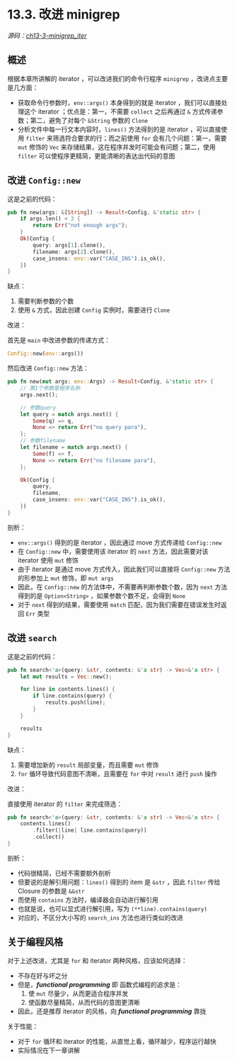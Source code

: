 # 13.3. 改进 minigrep

*源码：[ch13-3-minigrep_iter](https://gitee.com/lindorof/Rust_The_Book/tree/master/ch13-3-minigrep_iter)*

## 概述

根据本章所讲解的 iterator ，可以改进我们的命令行程序 `minigrep` ，改进点主要是几方面：

- 获取命令行参数时，`env::args()` 本身得到的就是 iterator ，我们可以直接处理这个 iterator ；优点是：第一，不需要 `collect` 之后再通过 `&` 方式传递参数；第二，避免了对每个 `&String` 参数的 `Clone`
- 分析文件中每一行文本内容时，`lines()` 方法得到的是 iterator ，可以直接使用 `filter` 来筛选符合要求的行；而之前使用 `for` 会有几个问题：第一，需要 `mut` 修饰的 `Vec` 来存储结果，这在程序并发时可能会有问题；第二，使用 `filter` 可以使程序更精简，更能清晰的表达出代码的意图

## 改进 `Config::new`

这是之前的代码：

```rust
pub fn new(args: &[String]) -> Result<Config, &'static str> {
    if args.len() < 3 {
        return Err("not enough args");
    }
    Ok(Config {
        query: args[1].clone(),
        filename: args[2].clone(),
        case_insens: env::var("CASE_INS").is_ok(),
    })
}
```

缺点：

1. 需要判断参数的个数
2. 使用 `&` 方式，因此创建 `Config` 实例时，需要进行 `Clone`

改进：

首先是 `main` 中改进参数的传递方式：

```rust
Config::new(env::args())
```

然后改进 `Config::new` 方法：

```rust
pub fn new(mut args: env::Args) -> Result<Config, &'static str> {
    // 第1个参数是程序名称
    args.next();

    // 参数query
    let query = match args.next() {
        Some(q) => q,
        None => return Err("no query para"),
    };
    // 参数filename
    let filename = match args.next() {
        Some(f) => f,
        None => return Err("no filename para"),
    };

    Ok(Config {
        query,
        filename,
        case_insens: env::var("CASE_INS").is_ok(),
    })
}
```

剖析：

- `env::args()` 得到的是 iterator ，因此通过 move 方式传递给 `Config::new`
- 在 `Config::new` 中，需要使用该 iterator 的 `next` 方法，因此需要对该 iterator 使用 `mut` 修饰
- 由于 iterator 是通过 move 方式传入，因此我们可以直接将 `Config::new` 方法的形参加上 `mut` 修饰，即 `mut args`
- 因此，在 `Config::new` 的方法体中，不需要再判断参数个数，因为 `next` 方法得到的是 `Option<String>` ，如果参数个数不足，会得到 `None`
- 对于 `next` 得到的结果，需要使用 `match` 匹配，因为我们需要在错误发生时返回 `Err` 类型

## 改进 `search`

这是之前的代码：

```rust
pub fn search<'a>(query: &str, contents: &'a str) -> Vec<&'a str> {
	let mut results = Vec::new();

	for line in contents.lines() {
		if line.contains(query) {
			results.push(line);
		}
	}

	results
}
```

缺点：

1. 需要增加新的 `result` 局部变量，而且需要 `mut` 修饰
2. `for` 循环导致代码意图不清晰，且需要在 `for` 中对 `result` 进行 `push` 操作 

改进：

直接使用 iterator 的 `filter` 来完成筛选：

```rust
pub fn search<'a>(query: &str, contents: &'a str) -> Vec<&'a str> {
	contents.lines()
		.filter(|line| line.contains(query))
		.collect()
}
```

剖析：

- 代码很精简，已经不需要额外剖析
- 但要说的是解引用问题：`lines()` 得到的 item 是 `&str` ，因此 `filter` 传给 Closure 的参数是 `&&str`
- 而使用 `contains` 方法时，编译器会自动进行解引用
- 也就是说，也可以显式进行解引用，写为 `(**line).contains(query)`
- 对应的，不区分大小写的 `search_ins` 方法也进行类似的改进

## 关于编程风格

对于上述改进，尤其是 `for` 和 iterator 两种风格，应该如何选择：

- 不存在好与坏之分
- 但是，***functional programming*** 即 函数式编程的追求是：
	1. 使 `mut` 尽量少，从而更适合程序并发
	2. 使函数尽量精简，从而代码的意图更清晰
- 因此，还是推荐 iterator 的风格，向 ***functional programming*** 靠拢

关于性能：

- 对于 `for` 循环和 iterator 的性能，从直觉上看，循环越少，程序运行越快
- 实际情况在下一章讲解

